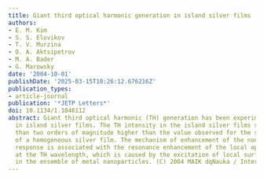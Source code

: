 ```yaml
---
title: Giant third optical harmonic generation in island silver films
authors:
- E. M. Kim
- S. S. Elovikov
- T. V. Murzina
- O. A. Aktsipetrov
- M. A. Bader
- G. Marowsky
date: '2004-10-01'
publishDate: '2025-03-15T18:26:12.676216Z'
publication_types:
- article-journal
publication: '*JETP Letters*'
doi: 10.1134/1.1846112
abstract: Giant third optical harmonic (TH) generation has been experimentally observed
  in island silver films. The TH intensity in the island silver films studied is more
  than two orders of magnitude higher than the value observed for the smooth surface
  of a homogeneous silver film. The mechanism of enhancement of the nonlinear cubic
  response is associated with the resonance enhancement of the local optical field
  at the TH wavelength, which is caused by the excitation of local surface plasmons
  in the ensemble of metal nanoparticles. (C) 2004 MAIK dqNauka / Interperiodicadq.
---
```

